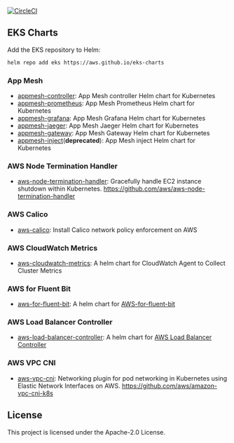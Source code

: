 [![CircleCI](https://circleci.com/gh/aws/eks-charts.svg?style=svg)](https://circleci.com/gh/aws/eks-charts)

## EKS Charts

Add the EKS repository to Helm:

```sh
helm repo add eks https://aws.github.io/eks-charts
```

### App Mesh
* [appmesh-controller](stable/appmesh-controller): App Mesh controller Helm chart for Kubernetes
* [appmesh-prometheus](stable/appmesh-prometheus): App Mesh Prometheus Helm chart for Kubernetes
* [appmesh-grafana](stable/appmesh-grafana): App Mesh Grafana Helm chart for Kubernetes
* [appmesh-jaeger](stable/appmesh-jaeger): App Mesh Jaeger Helm chart for Kubernetes
* [appmesh-gateway](stable/appmesh-gateway): App Mesh Gateway Helm chart for Kubernetes
* [appmesh-inject](stable/appmesh-inject)(**deprecated**): App Mesh inject Helm chart for Kubernetes

### AWS Node Termination Handler
* [aws-node-termination-handler](stable/aws-node-termination-handler): Gracefully handle EC2 instance shutdown within Kubernetes. https://github.com/aws/aws-node-termination-handler

### AWS Calico
* [aws-calico](stable/aws-calico): Install Calico network policy enforcement on AWS

### AWS CloudWatch Metrics
* [aws-cloudwatch-metrics](stable/aws-cloudwatch-metrics): A helm chart for CloudWatch Agent to Collect Cluster Metrics

### AWS for Fluent Bit
* [aws-for-fluent-bit](stable/aws-for-fluent-bit): A helm chart for [AWS-for-fluent-bit](https://github.com/aws/aws-for-fluent-bit)

### AWS Load Balancer Controller
* [aws-load-balancer-controller](stable/aws-load-balancer-controller): A helm chart for [AWS Load Balancer Controller](https://github.com/kubernetes-sigs/aws-load-balancer-controller)

### AWS VPC CNI
* [aws-vpc-cni](stable/aws-vpc-cni): Networking plugin for pod networking in Kubernetes using Elastic Network Interfaces on AWS. https://github.com/aws/amazon-vpc-cni-k8s

## License

This project is licensed under the Apache-2.0 License.
